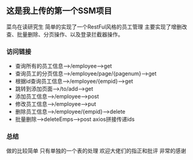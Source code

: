 ## 这是我上传的第一个SSM项目
菜鸟在读研究生 简单的实现了一个RestFul风格的员工管理
主要实现了增删改查、批量删除、分页操作、以及登录拦截器操作。

### 访问链接
* 查询所有的员工信息-->/employee-->get
* 查询员工的分页信息-->/employee/page/{pagenum}-->get
* 根据id查询员工信息-->/employee/{empid}-->get
* 跳转到添加页面-->/to/add-->get
* 添加员工信息-->/employee-->post
* 修改员工信息-->/employee-->put
* 删除员工信息-->/employee/{empid}-->delete
* 批量删除-->deleteEmps-->post axios拼接传递ids

### 总结
做的比较简单 只有单独的一个表的处理 欢迎大佬们的指正和批评 非常的感谢